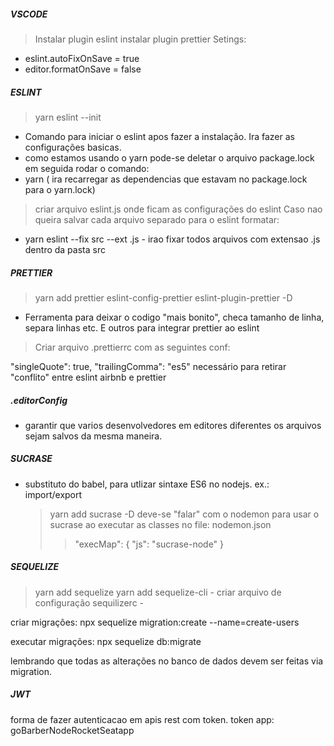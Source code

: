 ##### VSCODE

> Instalar plugin eslint
> instalar plugin prettier
> Setings:

- eslint.autoFixOnSave = true
- editor.formatOnSave = false

##### ESLINT

> yarn eslint --init

- Comando para iniciar o eslint apos fazer a instalação. Ira fazer as configurações basicas.
- como estamos usando o yarn pode-se deletar o arquivo package.lock em seguida rodar o comando:
- yarn ( ira recarregar as dependencias que estavam no package.lock para o yarn.lock)

> criar arquivo eslint.js onde ficam as configurações do eslint
> Caso nao queira salvar cada arquivo separado para o eslint formatar:

- yarn eslint --fix src --ext .js - irao fixar todos arquivos com extensao .js dentro da pasta src

##### PRETTIER

> yarn add prettier eslint-config-prettier eslint-plugin-prettier -D

- Ferramenta para deixar o codigo "mais bonito", checa tamanho de linha, separa linhas etc. E outros para integrar prettier ao eslint

> Criar arquivo .prettierrc com as seguintes conf:

"singleQuote": true,
"trailingComma": "es5"
necessário para retirar "conflito" entre eslint airbnb e prettier

##### .editorConfig

- garantir que varios desenvolvedores em editores diferentes os arquivos sejam salvos da mesma maneira.

##### SUCRASE

- substituto do babel, para utlizar sintaxe ES6 no nodejs. ex.: import/export
  > yarn add sucrase -D
  > deve-se "falar" com o nodemon para usar o sucrase ao executar as classes no file: nodemon.json
  >
  > > "execMap": {
  > > "js": "sucrase-node"
  > > }

##### SEQUELIZE

> yarn add sequelize
> yarn add sequelize-cli -
> criar arquivo de configuração sequilizerc -

criar migrações:
npx sequelize migration:create --name=create-users

executar migrações:
npx sequelize db:migrate

lembrando que todas as alterações no banco de dados devem ser feitas via migration.

##### JWT

forma de fazer autenticacao em apis rest com token.
token app: goBarberNodeRocketSeatapp
